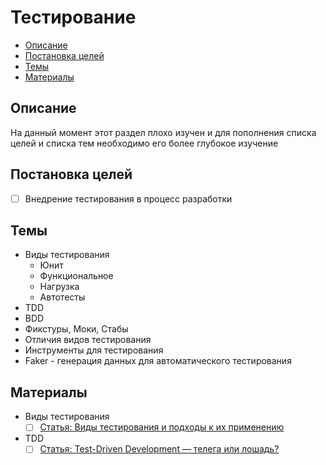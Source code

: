 # Тестирование #

- [Описание](#Описание)
- [Постановка целей](#Постановка-целей)
- [Темы](#Темы)
- [Материалы](#Материалы)

## Описание ##
На данный момент этот раздел плохо изучен и для пополнения списка целей и списка тем необходимо его более глубокое изучение

## Постановка целей ##
- [ ] Внедрение тестирования в процесс разработки

## Темы ##
- Виды тестирования
	- Юнит
	- Функциональное
	- Нагрузка
	- Автотесты
- TDD
- BDD
- Фикстуры, Моки, Стабы
- Отличия видов тестирования
- Инструменты для тестирования
- Faker - генерация данных для автоматического тестирования

## Материалы ##
- Виды тестирования
	- [ ] [Статья: Виды тестирования и подходы к их применению](https://habrahabr.ru/post/81226/)
- TDD
	- [ ] [Статья: Test-Driven Development — телега или лошадь?](https://habrahabr.ru/post/206828/)
